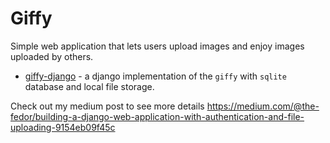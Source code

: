 # Giffy
Simple web application that lets users upload images and enjoy images uploaded by others.

- [giffy-django](https://github.com/Fedor-Bystrov/giffy/tree/main/giffy-django) - a django implementation of the `giffy` with `sqlite` database and local file storage.

Check out my medium post to see more details https://medium.com/@the-fedor/building-a-django-web-application-with-authentication-and-file-uploading-9154eb09f45c
